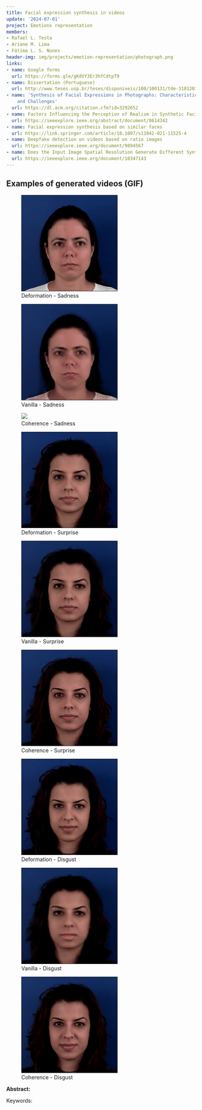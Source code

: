 ```yaml
---
title: Facial expression synthesis in videos
update: '2024-07-01'
project: Emotions representation
members:
- Rafael L. Testa
- Ariane M. Lima
- Fátima L. S. Nunes
header-img: img/projects/emotion-representation/photograph.png
links:
- name: Google forms
  url: https://forms.gle/gKdVY3Er3hfCdtpT9
- name: Dissertation (Portuguese)
  url: http://www.teses.usp.br/teses/disponiveis/100/100131/tde-31012019-165605/en.php
- name: 'Synthesis of Facial Expressions in Photographs: Characteristics, Approaches,
    and Challenges'
  url: https://dl.acm.org/citation.cfm?id=3292652
- name: Factors Influencing the Perception of Realism in Synthetic Facial Expressions
  url: https://ieeexplore.ieee.org/abstract/document/8614342
- name: Facial expression synthesis based on similar faces
  url: https://link.springer.com/article/10.1007/s11042-021-11525-4
- name: Deepfake detection on videos based on ratio images
  url: https://ieeexplore.ieee.org/document/9894567
- name: Does the Input Image Spatial Resolution Generate Different Synthetic Images?
  url: https://ieeexplore.ieee.org/document/10347143
---
```



## Examples of generated videos (GIF)

<div class="gif-container">
    <figure>
        <img src="/img/projects/phd-testa/002_sadness_deformed.gif">
        <figcaption>Deformation - Sadness</figcaption>
    </figure>
    <figure>
        <img src="/img/projects/phd-testa/002_sadness_vanilla.gif">
        <figcaption>Vanilla - Sadness</figcaption>
    </figure>
    <figure>
        <img src="/img/projects/phd-testa/002_sadness_coherence.gif">
        <figcaption>Coherence - Sadness</figcaption>
    </figure>
</div>

<div class="gif-container">
    <figure>
        <img src="/img/projects/phd-testa/001_surprise_deformed.gif">
        <figcaption>Deformation - Surprise</figcaption>
    </figure>
    <figure>
        <img src="/img/projects/phd-testa/001_surprise_vanilla.gif">
        <figcaption>Vanilla - Surprise</figcaption>
    </figure>
    <figure>
        <img src="/img/projects/phd-testa/001_surprise_coherence.gif">
        <figcaption>Coherence - Surprise</figcaption>
    </figure>
</div>

<div class="gif-container">
    <figure>
        <img src="/img/projects/phd-testa/001_disgust_deformed.gif">
        <figcaption>Deformation - Disgust</figcaption>
    </figure>
    <figure>
        <img src="/img/projects/phd-testa/001_disgust_vanilla.gif">
        <figcaption>Vanilla - Disgust</figcaption>
    </figure>
    <figure>
        <img src="/img/projects/phd-testa/001_disgust_coherence.gif">
        <figcaption>Coherence - Disgust</figcaption>
    </figure>
</div>





**Abstract:**


Keywords: 
